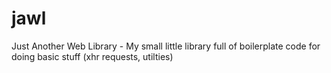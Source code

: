 # jawl
Just Another Web Library - My small little library full of boilerplate code for doing basic stuff (xhr requests, utilties)
